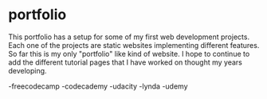 # portfolio

This portfolio has a setup for some of my
first web development projects. Each one
of the projects are static websites 
implementing different features.
So far this is my only "portfolio" like 
kind of website.
I hope to continue to add the different
tutorial pages that I have worked on 
thought my years developing.

-freecodecamp
-codecademy
-udacity
-lynda
-udemy